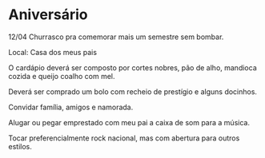 # Aniversário

12/04
Churrasco pra comemorar mais um semestre sem bombar.

Local: Casa dos meus pais

 O cardápio deverá ser composto por cortes nobres, pão de alho, mandioca cozida e queijo coalho com mel.
 
 Deverá ser comprado um bolo com recheio de prestígio e alguns docinhos. 
 
 Convidar família, amigos e namorada.
 
 Alugar ou pegar emprestado com meu pai a caixa de som para a música.
 
 Tocar preferencialmente rock nacional, mas com abertura para outros estilos.
